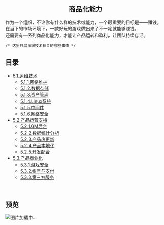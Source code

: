 <h2 align="center">商品化能力</h2>
<p>
作为一个组织，不论你有什么样的技术或能力，一个最重要的目标是——赚钱。<br/>
在当下的市场环境下，一款好玩的游戏做出来了不一定就能够赚钱。<br/>
还需要有一系列商品化能力，才能让产品运转和盈利，让团队持续存活。<br/>

```/* 这里只展示跟技术有关的那些事情 */```
</p>

## 目录

* [5.1.运维技术](5.1.运维技术.md)
    * [5.1.1.网络维护](5.1.1.网络维护.md)
    * [5.1.2.数据存储](5.1.2.数据存储.md)
    * [5.1.3.资产管理](5.1.3.资产管理.md)
    * [5.1.4.Linux系统](5.1.4.Linux系统.md)
    * [5.1.5.中间件](5.1.5.中间件.md)
    * [5.1.6.网络安全](5.1.6.网络安全.md)
* [5.2.产品运营支持](5.2.产品运营支持.md)
    * [5.2.1.GM后台](5.2.1.GM后台.md)
    * [5.2.2.数据统计分析](5.2.2.数据统计分析.md)
    * [5.2.3.产品热更新](5.2.3.产品热更新.md)
    * [5.2.4.产品本地化](5.2.4.产品本地化.md)
    * [5.2.5.开发配合](5.2.5.开发配合.md)
* [5.3.产品商业化](5.3.产品商业化.md)
    * [5.3.1.游戏安全](5.3.1.游戏安全.md)
    * [5.3.2.帐号与支付](5.3.2.帐号与支付.md)
    * [5.3.3.第三方服务](5.3.3.第三方服务.md)
<br/>

## 预览
![图片加载中...](../overview/5.商品化能力.png)



